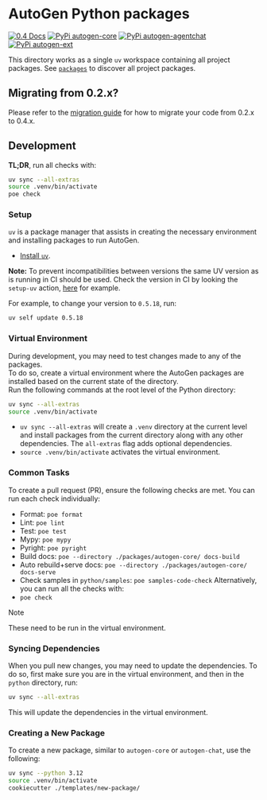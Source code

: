 # AutoGen Python packages

[![0.4 Docs](https://img.shields.io/badge/Docs-0.4-blue)](https://microsoft.github.io/autogen/dev/)
[![PyPi autogen-core](https://img.shields.io/badge/PyPi-autogen--core-blue?logo=pypi)](https://pypi.org/project/autogen-core/) [![PyPi autogen-agentchat](https://img.shields.io/badge/PyPi-autogen--agentchat-blue?logo=pypi)](https://pypi.org/project/autogen-agentchat/) [![PyPi autogen-ext](https://img.shields.io/badge/PyPi-autogen--ext-blue?logo=pypi)](https://pypi.org/project/autogen-ext/)

This directory works as a single `uv` workspace containing all project packages. See [`packages`](./packages/) to discover all project packages.

## Migrating from 0.2.x?

Please refer to the [migration guide](./migration_guide.md) for how to migrate your code from 0.2.x to 0.4.x.

## Development

**TL;DR**, run all checks with:

```sh
uv sync --all-extras
source .venv/bin/activate
poe check
```

### Setup

`uv` is a package manager that assists in creating the necessary environment and installing packages to run AutoGen.

- [Install `uv`](https://docs.astral.sh/uv/getting-started/installation/).

**Note:** To prevent incompatibilities between versions the same UV version as is running in CI should be used. Check the version in CI by looking the `setup-uv` action, [here](https://github.com/microsoft/autogen/blob/main/.github/workflows/checks.yml#L40) for example.

For example, to change your version to `0.5.18`, run:
```sh
uv self update 0.5.18
```

### Virtual Environment

During development, you may need to test changes made to any of the packages.\
To do so, create a virtual environment where the AutoGen packages are installed based on the current state of the directory.\
Run the following commands at the root level of the Python directory:

```sh
uv sync --all-extras
source .venv/bin/activate
```

- `uv sync --all-extras` will create a `.venv` directory at the current level and install packages from the current directory along with any other dependencies. The `all-extras` flag adds optional dependencies.
- `source .venv/bin/activate` activates the virtual environment.

### Common Tasks

To create a pull request (PR), ensure the following checks are met. You can run each check individually:

- Format: `poe format`
- Lint: `poe lint`
- Test: `poe test`
- Mypy: `poe mypy`
- Pyright: `poe pyright`
- Build docs: `poe --directory ./packages/autogen-core/ docs-build`
- Auto rebuild+serve docs: `poe --directory ./packages/autogen-core/ docs-serve`
- Check samples in `python/samples`: `poe samples-code-check`
Alternatively, you can run all the checks with:
- `poe check`

> [!NOTE]
> These need to be run in the virtual environment.

### Syncing Dependencies

When you pull new changes, you may need to update the dependencies.
To do so, first make sure you are in the virtual environment, and then in the `python` directory, run:

```sh
uv sync --all-extras
```

This will update the dependencies in the virtual environment.

### Creating a New Package

To create a new package, similar to `autogen-core` or `autogen-chat`, use the following:

```sh
uv sync --python 3.12
source .venv/bin/activate
cookiecutter ./templates/new-package/
```
